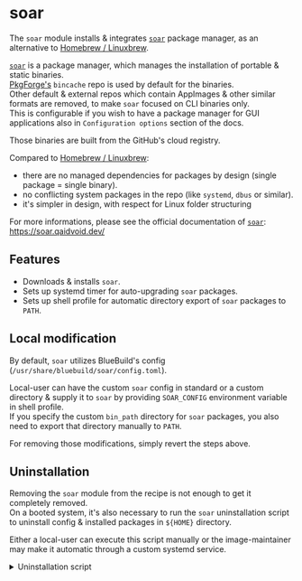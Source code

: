 # soar

The `soar` module installs & integrates [`soar`](https://github.com/pkgforge/soar) package manager, as an alternative to [Homebrew / Linuxbrew](https://brew.sh/).

[`soar`](https://github.com/pkgforge/soar) is a package manager, which manages the installation of portable & static binaries.  
[PkgForge's](https://github.com/pkgforge) `bincache` repo is used by default for the binaries.  
Other default & external repos which contain AppImages & other similar formats are removed, to make `soar` focused on CLI binaries only.  
This is configurable if you wish to have a package manager for GUI applications also in `Configuration options` section of the docs.

Those binaries are built from the GitHub's cloud registry.

Compared to [Homebrew / Linuxbrew](https://brew.sh/):  
- there are no managed dependencies for packages by design (single package = single binary).
- no conflicting system packages in the repo (like `systemd`, `dbus` or similar).
- it's simpler in design, with respect for Linux folder structuring

For more informations, please see the official documentation of [`soar`](https://github.com/pkgforge/soar):  
https://soar.qaidvoid.dev/

## Features

- Downloads & installs `soar`.
- Sets up systemd timer for auto-upgrading `soar` packages.
- Sets up shell profile for automatic directory export of `soar` packages to `PATH`.

## Local modification

By default, `soar` utilizes BlueBuild's config (`/usr/share/bluebuild/soar/config.toml`).

Local-user can have the custom `soar` config in standard or a custom directory & supply it to `soar` by providing `SOAR_CONFIG` environment variable in shell profile.  
If you specify the custom `bin_path` directory for `soar` packages, you also need to export that directory manually to `PATH`.

For removing those modifications, simply revert the steps above.

## Uninstallation

Removing the `soar` module from the recipe is not enough to get it completely removed.   
On a booted system, it's also necessary to run the `soar` uninstallation script to uninstall config & installed packages in `${HOME}` directory.

Either a local-user can execute this script manually or the image-maintainer may make it automatic through a custom systemd service.

<details>
  <summary>Uninstallation script</summary>
    
```sh
if [ -f "${XDG_CONFIG_HOME:-$HOME/.config}/soar/config.toml" ]; then
  echo "Removing soar config in '${XDG_CONFIG_HOME:-$HOME/.config}/soar/' directory"
  rm -r "${XDG_CONFIG_HOME:-$HOME/.config}/soar/"
else
  echo "'${XDG_CONFIG_HOME:-$HOME/.config}/soar/config.toml' file is already removed"
fi
if [ -d "${XDG_DATA_HOME:-$HOME/.local/share}/soar/" ]; then
  echo "Removing '${XDG_DATA_HOME:-$HOME/.local/share}/soar/' directory"
  rm -r "${XDG_DATA_HOME:-$HOME/.local/share}/soar/"
else
  echo "'${XDG_DATA_HOME:-$HOME/.local/share}/soar/' directory is already removed"
fi
```
  
</details>
